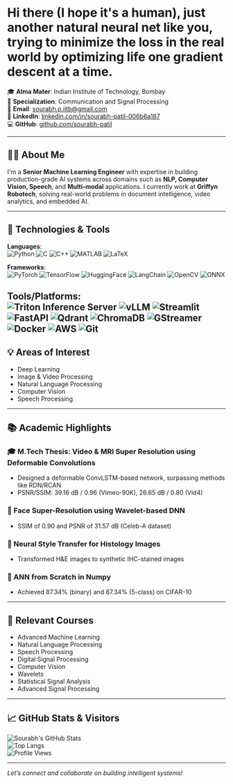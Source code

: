# Hi there (I hope it's a human), just another natural neural net like you, trying to minimize the loss in the real world by optimizing life one gradient descent at a time.

🎓 **Alma Mater**: Indian Institute of Technology, Bombay  
📍 **Specialization**: Communication and Signal Processing  
📧 **Email**: [sourabh.p.iitb@gmail.com](mailto:sourabh.p.iitb@gmail.com)  
🔗 **LinkedIn**: [linkedin.com/in/sourabh-patil-006b6a187](https://www.linkedin.com/in/sourabh-patil-006b6a187)  
💻 **GitHub**: [github.com/sourabh-patil](https://github.com/sourabh-patil)

---

## 👨‍💻 About Me

I'm a **Senior Machine Learning Engineer** with expertise in building production-grade AI systems across domains such as **NLP, Computer Vision, Speech**, and **Multi-modal** applications. I currently work at **Griffyn Robotech**, solving real-world problems in document intelligence, video analytics, and embedded AI.

---

## 🚀 Technologies & Tools

**Languages**:  
![Python](https://img.shields.io/badge/-Python-3776AB?logo=python&logoColor=white)
![C](https://img.shields.io/badge/-C-A8B9CC?logo=c&logoColor=white)
![C++](https://img.shields.io/badge/-C++-00599C?logo=c%2B%2B&logoColor=white)
![MATLAB](https://img.shields.io/badge/-MATLAB-0076A8?logo=mathworks&logoColor=white)
![LaTeX](https://img.shields.io/badge/-LaTeX-008080?logo=latex&logoColor=white)

**Frameworks**:  
![PyTorch](https://img.shields.io/badge/-PyTorch-EE4C2C?logo=pytorch&logoColor=white)
![TensorFlow](https://img.shields.io/badge/-TensorFlow-FF6F00?logo=tensorflow&logoColor=white)
![HuggingFace](https://img.shields.io/badge/-HuggingFace-FFD21F?logo=huggingface&logoColor=black)
![LangChain](https://img.shields.io/badge/-LangChain-000000?logo=langchain&logoColor=white)
![OpenCV](https://img.shields.io/badge/-OpenCV-5C3EE8?logo=opencv&logoColor=white)
![ONNX](https://img.shields.io/badge/-ONNX-005CED?logo=onnx&logoColor=white)

**Tools/Platforms**:  
![Triton Inference Server](https://img.shields.io/badge/-Triton-0F0F0F?logo=nvidia&logoColor=green)
![vLLM](https://img.shields.io/badge/-vLLM-3E8EDE?logo=lightning&logoColor=white)
![Streamlit](https://img.shields.io/badge/-Streamlit-FF4B4B?logo=streamlit&logoColor=white)
![FastAPI](https://img.shields.io/badge/-FastAPI-009688?logo=fastapi&logoColor=white)
![Qdrant](https://img.shields.io/badge/-Qdrant-FF5722?logo=qdrant&logoColor=white)
![ChromaDB](https://img.shields.io/badge/-ChromaDB-8E44AD?logo=databricks&logoColor=white)
![GStreamer](https://img.shields.io/badge/-GStreamer-484848?logo=gstreamer&logoColor=white)
![Docker](https://img.shields.io/badge/-Docker-2496ED?logo=docker&logoColor=white)
![AWS](https://img.shields.io/badge/-AWS-232F3E?logo=amazon-aws&logoColor=white)
![Git](https://img.shields.io/badge/-Git-F05032?logo=git&logoColor=white)
---

## 💡 Areas of Interest

- Deep Learning  
- Image & Video Processing  
- Natural Language Processing  
- Computer Vision  
- Speech Processing

---

## 📚 Academic Highlights

### 🎓 M.Tech Thesis: Video & MRI Super Resolution using Deformable Convolutions  
- Designed a deformable ConvLSTM-based network, surpassing methods like RDN/RCAN  
- PSNR/SSIM: 39.16 dB / 0.96 (Vimeo-90K), 26.65 dB / 0.80 (Vid4)

### 🧠 Face Super-Resolution using Wavelet-based DNN  
- SSIM of 0.90 and PSNR of 31.57 dB (Celeb-A dataset)

### 🎨 Neural Style Transfer for Histology Images  
- Transformed H&E images to synthetic IHC-stained images

### 🧪 ANN from Scratch in Numpy  
- Achieved 87.34% (binary) and 67.34% (5-class) on CIFAR-10

---

## 📘 Relevant Courses

- Advanced Machine Learning  
- Natural Language Processing  
- Speech Processing  
- Digital Signal Processing  
- Computer Vision  
- Wavelets  
- Statistical Signal Analysis  
- Advanced Signal Processing

---

## 📈 GitHub Stats & Visitors

![Sourabh's GitHub Stats](https://github-readme-stats.vercel.app/api?username=sourabh-patil&show_icons=true&theme=default)  
![Top Langs](https://github-readme-stats.vercel.app/api/top-langs/?username=sourabh-patil&layout=compact)  
![Profile Views](https://komarev.com/ghpvc/?username=sourabh-patil&color=blue)

---

*Let’s connect and collaborate on building intelligent systems!*

